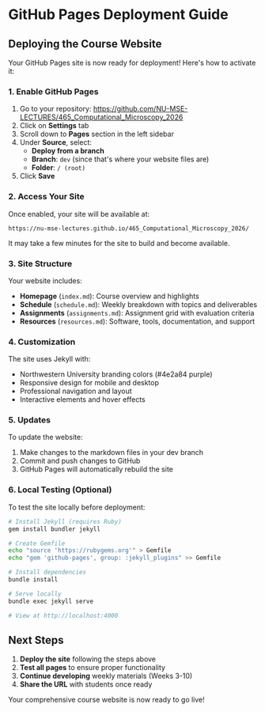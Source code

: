 # GitHub Pages Deployment Guide

## Deploying the Course Website

Your GitHub Pages site is now ready for deployment! Here's how to activate it:

### 1. Enable GitHub Pages

1. Go to your repository: https://github.com/NU-MSE-LECTURES/465_Computational_Microscopy_2026
2. Click on **Settings** tab
3. Scroll down to **Pages** section in the left sidebar
4. Under **Source**, select:
   - **Deploy from a branch**
   - **Branch**: `dev` (since that's where your website files are)
   - **Folder**: `/ (root)`
5. Click **Save**

### 2. Access Your Site

Once enabled, your site will be available at:
```
https://nu-mse-lectures.github.io/465_Computational_Microscopy_2026/
```

It may take a few minutes for the site to build and become available.

### 3. Site Structure

Your website includes:

- **Homepage** (`index.md`): Course overview and highlights
- **Schedule** (`schedule.md`): Weekly breakdown with topics and deliverables
- **Assignments** (`assignments.md`): Assignment grid with evaluation criteria
- **Resources** (`resources.md`): Software, tools, documentation, and support

### 4. Customization

The site uses Jekyll with:
- Northwestern University branding colors (#4e2a84 purple)
- Responsive design for mobile and desktop
- Professional navigation and layout
- Interactive elements and hover effects

### 5. Updates

To update the website:
1. Make changes to the markdown files in your dev branch
2. Commit and push changes to GitHub
3. GitHub Pages will automatically rebuild the site

### 6. Local Testing (Optional)

To test the site locally before deployment:

```bash
# Install Jekyll (requires Ruby)
gem install bundler jekyll

# Create Gemfile
echo "source 'https://rubygems.org'" > Gemfile
echo "gem 'github-pages', group: :jekyll_plugins" >> Gemfile

# Install dependencies
bundle install

# Serve locally
bundle exec jekyll serve

# View at http://localhost:4000
```

## Next Steps

1. **Deploy the site** following the steps above
2. **Test all pages** to ensure proper functionality
3. **Continue developing** weekly materials (Weeks 3-10)
4. **Share the URL** with students once ready

Your comprehensive course website is now ready to go live!